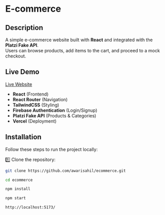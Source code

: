 # E-commerce

## Description
A simple e-commerce website built with **React** and integrated with the **Platzi Fake API**.  
Users can browse products, add items to the cart, and proceed to a mock checkout.

## Live Demo
[Live Website](https://ecommerce-5mwrmug6t-sahils-projects-4753cb52.vercel.app/)


- **React** (Frontend)
- **React Router** (Navigation)
- **TailwindCSS** (Styling)
- **Firebase Authentication** (Login/Signup)
- **Platzi Fake API** (Products & Categories)
- **Vercel** (Deployment)

##  Installation
Follow these steps to run the project locally:

1️⃣ Clone the repository:
```bash
git clone https://github.com/awarisahil/ecommerce.git

cd ecommerce

npm install

npm start

http://localhost:5173/
